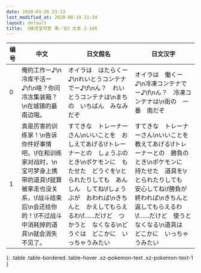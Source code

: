 ```yaml
---
date: 2020-03-26 23:13
last_modified_at: 2020-08-19 21:34
layout: default
title: 《精灵宝可梦 黑／白》文本 2-108
---
```

| 编号 | 中文 | 日文假名 | 日文汉字 |
| ---- | ---- | ---- | --- |
| 0 | 俺的工作ー♪\n冷库干活ー♪\f\n啥？你问冷冻集装箱？\n在城镇的最南边哦。 | オイラは　はたらくー♪\nれいとうコンテナでー♪\f\nん？　れいとうコンテナは\nまちの　いちばん　みなみ　だぞ | オイラは　働くー♪\n冷凍コンテナでー♪\f\nん？　冷凍コンテナは\n街の　一番　南だぞ |
| 1 | 真是厉害的训练家！\n告诉你件好事情吧。\f在和训练家对战时，\n宝可梦身上携带的道具\f就算被拿走也没关系，\f战斗结束后\n会还给你的！\f不过战斗中消耗掉的道具\n就会消失不见了。 | すてきな　トレーナーさん\nいいことを　おしえてあげる\fトレーナーとの　しょうぶの　とき\nポケモンに　もたせた　どうぐを\rとられたりしても　あんしん　してね\fしょうぶが　おわれば\nきちんと　かえしてもらえるわ\f……だけど　つかうと　なくなる\nどうぐは　どこかに　いっちゃうみたい | すてきな　トレーナーさん\nいいことを　教えてあげる\fトレーナーとの　勝負の　とき\nポケモンに　持たせた　道具を\rとられたりしても　安心してね\f勝負が　終われば\nきちんと　返してもらえるわ\f……だけど　使うと　なくなる\n道具は　どこかに　いっちゃうみたい |
{: .table .table-bordered .table-hover .xz-pokemon-text .xz-pokemon-text-1 }